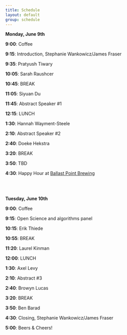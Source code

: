 ```yaml
---
title: Schedule  
layout: default  
group: schedule  
---
```

**Monday, June 9th**

**9:00**: Coffee  

**9:15**: Introduction, Stephanie Wankowicz/James Fraser

**9:35**: Pratyush Tiwary

**10:05**: Sarah Raushcer

**10:45**: BREAK

**11:05**: Siyuan Du

**11:45**: Abstract Speaker #1

**12:15**: LUNCH

**1:30**: Hannah Wayment-Steele

**2:10**: Abstract Speaker #2

**2:40**: Doeke Hekstra

**3:20**: BREAK

**3:50**: TBD

**4:30**: Happy Hour at [Ballast Point Brewing](https://ballastpoint.com/location/san-francisco/) 


<br>
<br>

**Tuesday, June 10th**

**9:00**: Coffee 

**9:15**: Open Science and algorithms panel

**10:15**: Erik Thiede

**10:55**: BREAK

**11:20**: Laurel Kinman

**12:00**: LUNCH

**1:30**: Axel Levy

**2:10**: Abstract #3

**2:40**: Browyn Lucas

**3:20**: BREAK

**3:50**: Ben Barad

**4:30**: Closing, Stephanie Wankowicz/James Fraser

**5:00**: Beers & Cheers!
